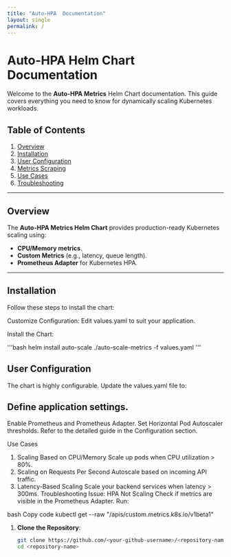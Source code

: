 ```yaml
---
title: "Auto-HPA  Documentation"
layout: single
permalink: /
---
```


# Auto-HPA  Helm Chart Documentation

Welcome to the **Auto-HPA Metrics** Helm Chart documentation. This guide covers everything you need to know for dynamically scaling Kubernetes workloads.

## Table of Contents

1. [Overview](#overview)
2. [Installation](#installation)
3. [User Configuration](#user-configuration)
4. [Metrics Scraping](#metrics-scraping)
5. [Use Cases](#use-cases)
6. [Troubleshooting](#troubleshooting)

---

## Overview

The **Auto-HPA Metrics Helm Chart** provides production-ready Kubernetes scaling using:
- **CPU/Memory metrics**.
- **Custom Metrics** (e.g., latency, queue length).
- **Prometheus Adapter** for Kubernetes HPA.

---

## Installation

Follow these steps to install the chart:

Customize Configuration: Edit values.yaml to suit your application.

Install the Chart:

'''bash
helm install auto-scale ./auto-scale-metrics -f values.yaml
'''
## User Configuration

The chart is highly configurable. Update the values.yaml file to:

## Define application settings.
Enable Prometheus and Prometheus Adapter.
Set Horizontal Pod Autoscaler thresholds.
Refer to the detailed guide in the Configuration section.

Use Cases
1. Scaling Based on CPU/Memory
Scale up pods when CPU utilization > 80%.
2. Scaling on Requests Per Second
Autoscale based on incoming API traffic.
3. Latency-Based Scaling
Scale your backend services when latency > 300ms.
Troubleshooting
Issue: HPA Not Scaling
Check if metrics are visible in the Prometheus Adapter.
Run:

bash
Copy code
kubectl get --raw "/apis/custom.metrics.k8s.io/v1beta1"


1. **Clone the Repository**:
   ```bash
   git clone https://github.com/<your-github-username>/<repository-name>
   cd <repository-name>
